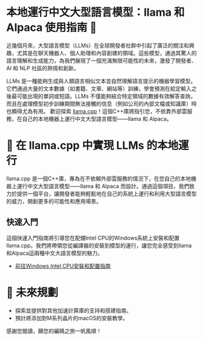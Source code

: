 # 本地運行中文大型語言模型：llama 和 Alpaca 使用指南 📘

近幾個月來，大型語言模型（LLMs）在全球開發者社群中引起了廣泛的關注和興趣，尤其是在聊天機器人、個人助理和內容創建的領域。這些模型，通過其驚人的語言理解和生成能力，為我們展現了一個充滿無限可能性的未來，激發了開發者、AI 和 NLP 社區的熱情和創新。

LLMs 是一種能夠生成與人類語言相似文本並自然理解語言提示的機器學習模型。它們通過大量的文本數據（如書籍、文章、網站等）訓練，學會預測在給定輸入之後最可能出現的單詞或短語。LLMs 不僅能夠結合特定領域的數據有效解答查詢，而且在處理模型初步訓練期間無法接觸的信息（例如公司的內部文檔或知識庫）時也顯得尤為有用。
歡迎探索 [llama.cpp](https://github.com/ggerganov/llama.cpp)！這個C++庫將指引您，不依靠外部雲服務，在自己的本地機器上運行中文大型語言模型——llama 和 Alpaca。

# 🚀 在 llama.cpp 中實現 LLMs 的本地運行

llama.cpp 是一個C++庫，專為在不依賴外部雲服務的情況下，在您自己的本地機器上運行中文大型語言模型——llama 和 Alpaca 而設計。通過這個項目，我們致力於提供一個平台，讓開發者能夠輕鬆地在自己的系統上運行和利用大型語言模型的威力，開創更多的可能性和應用場景。

## 快速入門

這個快速入門指南將引導您在配備Intel CPU的Windows系統上安裝和配置llama.cpp。我們將帶領您從編譯器的安裝到模型的運行，讓您完全感受到llama和Alpaca這兩種中文大語言模型的魅力。

- [前往Windows Intel CPU安裝和配置指南](./Windows_Installation/Guide.md)

# 🌱 未來規劃

- 探索並提供對其他加速計算庫的支持和搭建指南。
- 預計將添加對M系列晶片的macOS的安裝教學。

感謝您閱讀，願您的編碼之旅一帆風順！
